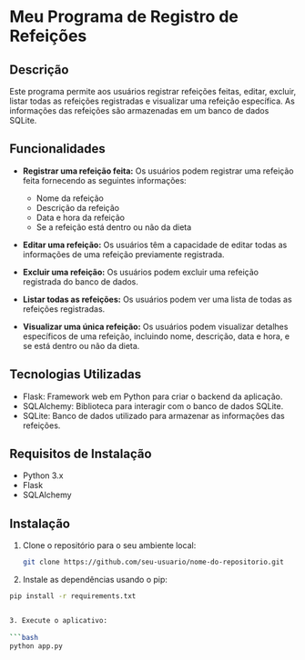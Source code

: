 # Meu Programa de Registro de Refeições

## Descrição

Este programa permite aos usuários registrar refeições feitas, editar, excluir, listar todas as refeições registradas e visualizar uma refeição específica. As informações das refeições são armazenadas em um banco de dados SQLite.

## Funcionalidades

- **Registrar uma refeição feita:** Os usuários podem registrar uma refeição feita fornecendo as seguintes informações:
  - Nome da refeição
  - Descrição da refeição
  - Data e hora da refeição
  - Se a refeição está dentro ou não da dieta

- **Editar uma refeição:** Os usuários têm a capacidade de editar todas as informações de uma refeição previamente registrada.

- **Excluir uma refeição:** Os usuários podem excluir uma refeição registrada do banco de dados.

- **Listar todas as refeições:** Os usuários podem ver uma lista de todas as refeições registradas.

- **Visualizar uma única refeição:** Os usuários podem visualizar detalhes específicos de uma refeição, incluindo nome, descrição, data e hora, e se está dentro ou não da dieta.

## Tecnologias Utilizadas

- Flask: Framework web em Python para criar o backend da aplicação.
- SQLAlchemy: Biblioteca para interagir com o banco de dados SQLite.
- SQLite: Banco de dados utilizado para armazenar as informações das refeições.

## Requisitos de Instalação

- Python 3.x
- Flask
- SQLAlchemy

## Instalação

1. Clone o repositório para o seu ambiente local:

   ```bash
   git clone https://github.com/seu-usuario/nome-do-repositorio.git

2. Instale as dependências usando o pip:

  ```bash
  pip install -r requirements.txt


3. Execute o aplicativo:
   
  ```bash
  python app.py
